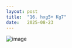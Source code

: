 ```yaml
---
layout: post
title:  "16. hxg5+ Kg7"
date:   2025-08-23
---
```


![image]({{site.url}}/assets/meetup_photos/2025-08-23.jpg)


